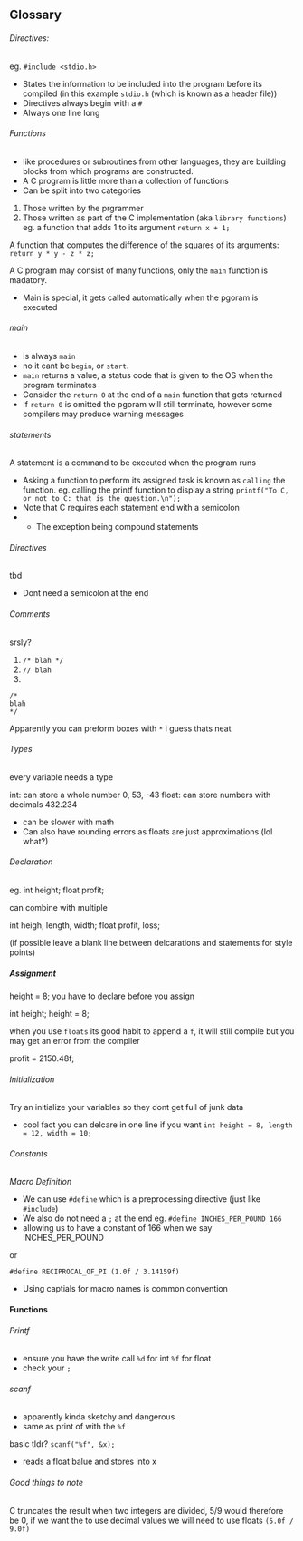 ## Glossary

###### Directives: 
eg.
`#include <stdio.h>`
- States the information to be included into the program before its compiled (in this example `stdio.h` (which is known as a header file))
- Directives always begin with a `#`
- Always one line long

###### Functions
- like procedures or subroutines from other languages, they are building blocks from which programs are constructed. 
- A C program is little more than a collection of functions
- Can be split into two categories
1. Those written by the prgrammer
2. Those written as part of the C implementation (aka `library functions`)
eg. a function that adds 1 to its argument
`return x + 1;`

A function that computes the difference of the squares of its arguments:
`return y * y - z * z;`

A C program may consist of many functions, only the `main` function is madatory.
- Main is special, it gets called automatically when the pgoram is executed

###### main
- is always `main`
- no it cant be `begin`, or `start`.
- `main` returns a value, a status code that is given to the OS when the program terminates
- Consider the `return 0` at the end of a `main` function that gets returned
- If `return 0` is omitted the pgoram will still terminate, however some compilers may produce warning messages

###### statements
A statement is a command to be executed when the program runs
- Asking a function to perform its assigned task is known as `calling` the function.
eg. calling the printf function to display a string
`printf("To C, or not to C: that is the question.\n");`
- Note that C requires each statement end with a semicolon
- - The exception being compound statements

###### Directives
tbd
- Dont need a semicolon at the end

###### Comments
srsly?
1. `/* blah */`
2. `// blah`
3.
```
/* 
blah 
*/
```

Apparently you can preform boxes with `*` i guess thats neat

###### Types
every variable needs a type

int: can store a whole number 0, 53, -43
float: can store numbers with decimals 432.234
- can be slower with math
- Can also have rounding errors as floats are just approximations (lol what?) 

###### Declaration
eg.
int height;
float profit;

can combine with multiple 

int heigh, length, width;
float profit, loss;

(if possible leave a blank line between delcarations and statements for style points)

##### Assignment
height = 8;
you have to declare before you assign

int height;
height = 8;

when you use `floats` its good habit to append a `f`, it will still compile but you may get an error from the compiler

profit = 2150.48f;

###### Initialization
Try an initialize your variables so they dont get full of junk data
- cool fact you can delcare in one line if you want
`int height = 8, length = 12, width = 10;`

###### Constants

_Macro Definition_
- We can use `#define` which is a preprocessing directive (just like `#include`)
- We also do not need a `;` at the end
eg.
`#define INCHES_PER_POUND 166`
- allowing us to have a constant of 166 when we say INCHES_PER_POUND

or

`#define RECIPROCAL_OF_PI (1.0f / 3.14159f)`

- Using captials for macro names is common convention

#### Functions

###### Printf
- ensure you have the write call `%d` for int `%f` for float
- check your `;`

###### scanf
- apparently kinda sketchy and dangerous
- same as print of with the `%f`

basic tldr? `scanf("%f", &x);` 
- reads a float balue and stores into x

###### Good things to note

C truncates the result when two integers are divided, 5/9 would therefore be 0, if we want the to use decimal values we will need to use floats `(5.0f / 9.0f)`
